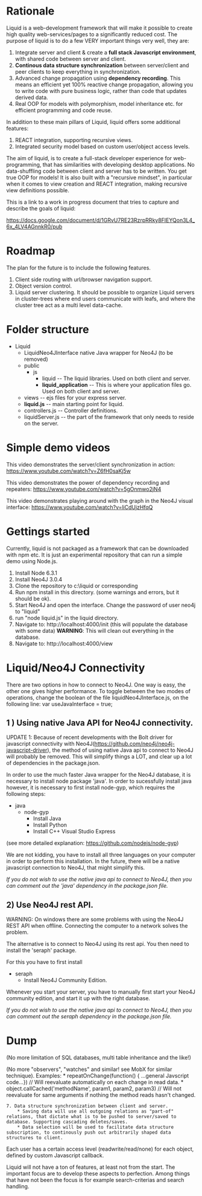 # Rationale

Liquid is a web-development framework that will make it possible to create high quality web-services/pages to a significantly reduced cost. The purpose of liquid is to do a few VERY important things very well, they are:

1. Integrate server and client & create a **full stack Javascript environment**, with shared code between server and client.
2. **Continous data structure synchronization** between server/client and peer clients to keep everything in synchronization.
3. Advanced change propagation using **dependency recording**. This means an efficient yet 100% reactive change propagation, allowing you to write code with pure business logic, rather than code that updates derived data.
4. Real OOP for models with polymorphism, model inheritance etc. for efficient programming and code reuse.

In addition to these main pillars of Liquid, liquid offers some additional features:

1. REACT integration, supporting recursive views.
2. Integrated security model based on custom user/object access levels.

The aim of liquid, is to create a full-stack developer experience for web-programming, that has similarities with developing desktop applications. No data-shuffling code between client and server has to be written. You get true OOP for models! It is also built with a "recursive mindset", in particular when it comes to view creation and REACT integration, making recursive view definitions possible.

This is a link to a work in progress document that tries to capture and describe the goals of liquid:

https://docs.google.com/document/d/1GRvU7RE23RzrpRRky8FIEYQon3L4_6x_4LV4AGnnkR0/pub

# Roadmap

The plan for the future is to include the following features.

1. Client side routing with url/browser navigation support.
2. Object version control.
3. Liquid server clustering. It should be possible to organize Liquid servers in cluster-trees where end users communicate with leafs, and where the cluster tree act as a multi level data-cache.


# Folder structure

* Liquid
	* LiquidNeo4JInterface   native Java wrapper for Neo4J (to be removed)
	* public 
		* js
			* liquid  -- The liquid libraries. Used on both client and server.
			* **liquid_application**  -- This is where your application files go. Used on both client and server. 
	* views -- ejs files for your express server. 
	* **liquid.js** -- main starting point for liquid.
	* controllers.js -- Controller definitions. 
	* liquidServer.js -- the part of the framework that only needs to reside on the server.  


# Simple demo videos

This video demonstrates the server/client synchronization in action:
https://www.youtube.com/watch?v=Z6fH0saKj5w

This video demonstrates the power of dependency recording and repeaters:
https://www.youtube.com/watch?v=5gOnmwo2jN4

This video demonstrates playing around with the graph in the Neo4J visual interface:
https://www.youtube.com/watch?v=liCdUjzHfqQ



# Gettings started

Currently, liquid is not packaged as a framework that can be downloaded with npm etc. It is just an experimental repository that can run a simple demo using Node.js.

1. Install Node 6.3.1
2. Install Neo4J 3.0.4
3. Clone the repository to c:\liquid or corresponding
4. Run npm install in this directory. (some warnings and errors, but it should be ok). 
5. Start Neo4J and open the interface. Change the password of user neo4j to "liquid"
6. run "node liquid.js" in the liquid directory.
7. Navigate to: http://localhost:4000/init  (this will populate the database with some data) **WARNING**: This will clean out everything in the database.
8. Navigate to: http://localhost:4000/view


# Liquid/Neo4J Connectivity

There are two options in how to connect to Neo4J. One way is easy, the other one gives higher performance. To toggle between the two modes of operations, change the boolean of the file liquidNeo4JInterface.js, on the following line:
	var useJavaInterface = true;
	
	
## 1 ) Using native Java API for Neo4J connectivity.

UPDATE 1: Because of recent developments with the Bolt driver for javascript connectivity with Neo4J(https://github.com/neo4j/neo4j-javascript-driver), the method of using native Java api to connect to Neo4J will probably be removed. This will simplify things a LOT, and clear up a lot of dependencies in the package.json.

In order to use the much faster Java wrapper for the Neo4J database, it is necessary to install node package 'java'. In order to sucessfully install java however, it is necessary to first install node-gyp, which requires the following steps:

* java 
	* node-gyp
		* Install Java
		* Install Python
		* Install C++ Visual Studio Express 

(see more detailed explanation: https://github.com/nodejs/node-gyp)

We are not kidding, you have to install all three languages on your computer in order to perform this installation. In the future, there will be a native javascript connection to Neo4J, that might simplify this. 

_If you do not wish to use the native java api to connect to Neo4J, then you can comment out the 'java' dependency in the package.json file._



## 2) Use Neo4J rest API. 

WARNING: On windows there are some problems with using the Neo4J REST API when offline. Connecting the computer to a network solves the problem.

The alternative is to connect to Neo4J using its rest api. You then need to install the 'seraph' package.

For this you have to first install 

* seraph
	* Install Neo4J Community Edition. 

Whenever you start your server, you have to manually first start your Neo4J community edition, and start it up with the right database. 

_If you do not wish to use the native java api to connect to Neo4J, then you can comment out the seraph dependency in the package.json file._




# Dump
(No more limitation of SQL databases, multi table inheritance and the like!)

(No more "observers", "watches" and similar! see MobX for similar technique). Examples:
    * repeatOnChange(function() { ...general Javscript code...}) // Will reevaluate automatically on each change in read data.
    * object.callCached('methodName', param1, param2, param3)    // Will not reevaluate for same arguments if nothing the method reads hasn't changed.

    7. Data structure synchronization between client and server.
        * Saving data will use all outgoing relations as "part-of" relations, that dictate what is to be pushed to server/saved to database. Supporting cascading deletes/saves.
        * Data selection will be used to facilitate data structure subscription, to continously push out arbitrarily shaped data structures to client.
Each user has a certain access level (readwrite/read/none) for each object, defined by custom Javascript callback.

Liquid will not have a ton of features, at least not from the start. The important focus are to develop these aspects to perfection. Among things that have not been the focus is for example search-criterias and search handling.
